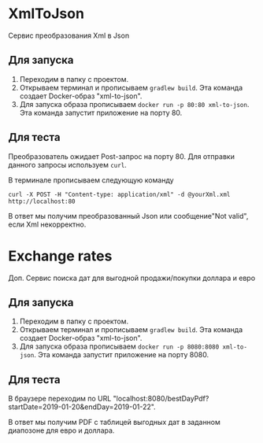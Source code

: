 # XmlToJson
Сервис преобразования Xml в Json
## Для запуска


1. Переходим в папку c проектом.
2. Открываем терминал и прописываем ```gradlew build```. Эта команда создает Docker-образ 
"xml-to-json".
3. Для запуска образа прописываем ```docker run -p 80:80 xml-to-json```. Эта команда запустит приложение на порту 80.

## Для теста

Преобразователь ожидает Post-запрос на порту 80. Для отправки данного запросы используем
```curl```.

В терминале прописываем следующую команду
```
curl -X POST -H "Content-type: application/xml" -d @yourXml.xml http://localhost:80
```
В ответ мы получим преобразованный Json или сообщение"Not valid", если Xml некорректно.
# Exchange rates
Доп. Сервис поиска дат для выгодной продажи/покупки доллара и евро
## Для запуска


1. Переходим в папку c проектом.
2. Открываем терминал и прописываем ```gradlew build```. Эта команда создает Docker-образ 
"xml-to-json".
3. Для запуска образа прописываем ```docker run -p 8080:8080 xml-to-json```. Эта команда запустит приложение на порту 8080.
## Для теста

В браузере переходим по URL "localhost:8080/bestDayPdf?startDate=2019-01-20&endDay=2019-01-22".

В ответ мы получим PDF с таблицей выгодных дат в заданном диапозоне для евро и доллара.
